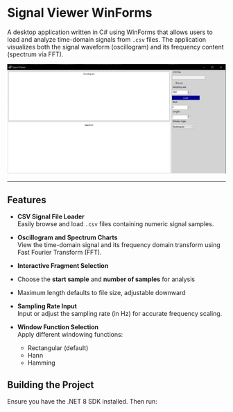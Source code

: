 # Signal Viewer WinForms

A desktop application written in C# using WinForms that allows users to load and analyze time-domain signals from `.csv` files. The application visualizes both the signal waveform (oscillogram) and its frequency content (spectrum via FFT).

![Program Interface](picture.PNG)

---

##  Features

-  **CSV Signal File Loader**  
  Easily browse and load `.csv` files containing numeric signal samples.

-  **Oscillogram and Spectrum Charts**  
  View the time-domain signal and its frequency domain transform using Fast Fourier Transform (FFT).

-  **Interactive Fragment Selection**  
  - Choose the **start sample** and **number of samples** for analysis  
  - Maximum length defaults to file size, adjustable downward

-  **Sampling Rate Input**  
  Input or adjust the sampling rate (in Hz) for accurate frequency scaling.

- **Window Function Selection**  
  Apply different windowing functions:
  - Rectangular (default)
  - Hann
  - Hamming




##  Building the Project

Ensure you have the .NET 8 SDK installed. Then run:


